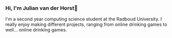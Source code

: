 ### Hi, I'm Julian van der Horst👋
I'm a second year computing science student at the Radboud University. I really enjoy making different projects, ranging from online drinking games to well... online drinking games.

<!--
**Gulianrdgd/Gulianrdgd** is a ✨ _special_ ✨ repository because its `README.md` (this file) appears on your GitHub profile.

Here are some ideas to get you started:

- 🔭 I’m currently working on ...
- 🌱 I’m currently learning ...
- 👯 I’m looking to collaborate on ...
- 🤔 I’m looking for help with ...
- 💬 Ask me about ...
- 📫 How to reach me: ...
- 😄 Pronouns: ...
- ⚡ Fun fact: ...
-->
